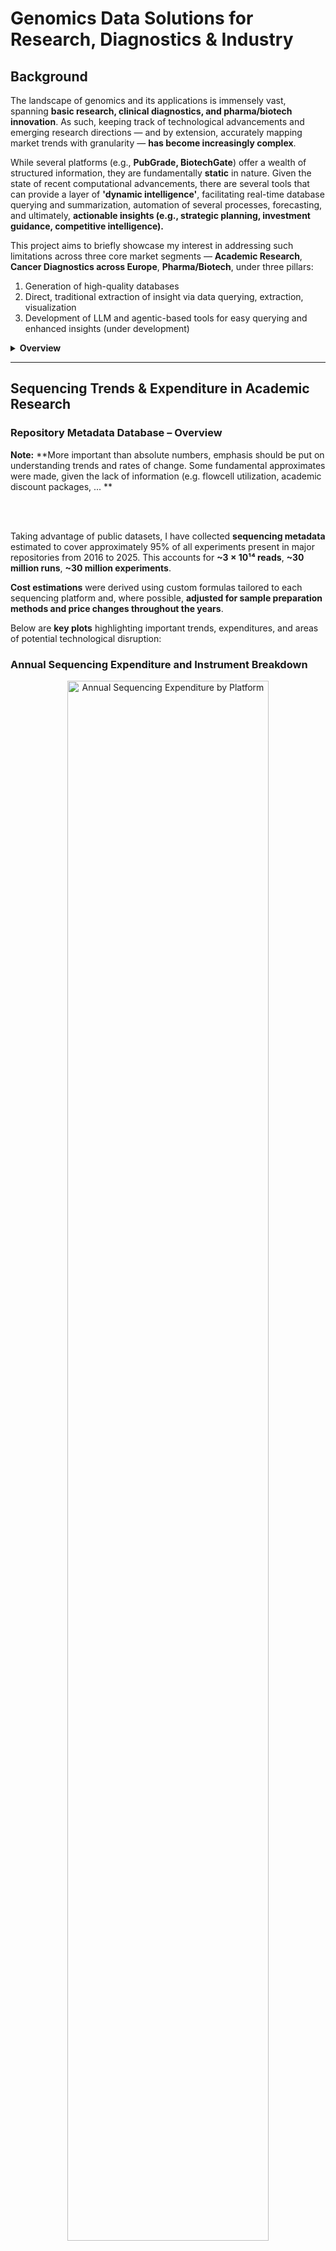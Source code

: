 # Genomics Data Solutions for Research, Diagnostics & Industry

## Background
The landscape of genomics and its applications is immensely vast, spanning **basic research, clinical diagnostics, and pharma/biotech innovation**. As such, keeping track of technological advancements and emerging research directions — and by extension, accurately mapping market trends with granularity — **has become increasingly complex**.

While several platforms (e.g., **PubGrade, BiotechGate**) offer a wealth of structured information, they are fundamentally **static** in nature. Given the state of recent computational advancements, there are several tools that can provide a layer of **'dynamic intelligence'**, facilitating real-time database querying and summarization, automation of several processes, forecasting, and ultimately, **actionable insights (e.g., strategic planning, investment guidance, competitive intelligence).**

This project aims to briefly showcase my interest in addressing such limitations across three core market segments — **Academic Research**, **Cancer Diagnostics across Europe**, **Pharma/Biotech**, under three pillars:

1. Generation of high-quality databases
2. Direct, traditional extraction of insight via data querying, extraction, visualization
3. Development of LLM and agentic-based tools for easy querying and enhanced insights (under development)


<details>
<summary><strong>Overview</strong></summary>

- [Sequencing Trends & Expenditure in Academic Research](#sequencing-trends--expenditure-in-academic-research)
- [Roche Sequencing by Extension (SBX) Technology](#roche-sequencing-by-extension-sbx-technology)
- [Sequencing in Oncology – Mapping Genomic Sequencing Expenditures Across Hospitals and Clinics in Europe](#sequencing-in-oncology--mapping-genomic-sequencing-expenditures-across-hospitals-and-clinics-in-europe)
- [Mapping Researchers, Methodologies, Institutes in a Graph Database (Neo4j)](#mapping-researchers-methodologies-institutes-in-a-graph-database-neo4j)
- [Integration with LLM Tools](#integration-with-llm-tools)

</details>

---

## **Sequencing Trends & Expenditure in Academic Research** 

### Repository Metadata Database – Overview

**Note:** 
**More important than absolute numbers, emphasis should be put on understanding trends and rates of change. Some fundamental approximates were made, given the lack of information (e.g. flowcell utilization, academic discount packages, ... **

<br><br>

Taking advantage of public datasets, I have collected **sequencing metadata** estimated to cover approximately 95% of all experiments present in major repositories from 2016 to 2025. This accounts for **~3 × 10¹⁴ reads**, **~30 million runs**, **~30 million experiments**.

**Cost estimations** were derived using custom formulas tailored to each sequencing platform and, where possible, **adjusted for sample preparation methods and price changes throughout the years**.


Below are **key plots** highlighting important trends, expenditures, and areas of potential technological disruption:

### **Annual Sequencing Expenditure and Instrument Breakdown**

<p align="center">
  <img src="files/platform_expenditure.png" alt="Annual Sequencing Expenditure by Platform" width="80%" style="display:inline-block;">
  <img src="files/instrument_expenditure.png" alt="Instrument Expenditure" width="48%" style="display:inline-block;">
</p>

**Top:** Annual growth in sequencing expenditures, peaking in recent years. Illumina remains the leading platform, but the steady rise in PacBio and Nanopore indicates increasing adoption of long-read technologies.

**Bottom:** Break down of total sequencing expenditure by instrument model (cummulative from 2016 until 2024), underscoring the market dominance of platforms like Illumina NovaSeq 6000 and MiSeq.

<details>
<summary><strong>2023–2024 % expenditure changes per platform and model</strong></summary>

![2023–2024 % expenditure changes per platform and model](files/instruments_percentage_year.png)

</details>

### Run Costs and Throughput by Platform

<p align="center">
  <img src="files/platform_costpergb.png" alt="Platform Cost per Gb" width="100%">
</p>

<p align="center">
  <img src="files/cost_average_read_length.png" alt="Cost vs Average Read Length" width="70%">
</p>

Relationship between **sequencing run cost** and **throughput (base count)**: short-read platforms (e.g., Illumina, DNBSEQ) generally offer strong cost-efficiency at higher throughputs, whereas long-read technologies (PacBio, Nanopore) operate in a different niche—offering longer reads but often at higher costs per Gbps.
<br><br>
### At the Institutional Level - Max Planck Society as an Example

All the previous plots provide top-down perspectives, but we can then start making more directed questions, for instance at the institute level. Take the example of the Max Planck Society, composed of 84 institutes, of which some are present in my database:

<details>
  <summary>List of Max Planck Institutes</summary>

  - Max Planck Institute for Evolutionary Anthropology  
  - Max Planck Institute for Chemical Ecology  
  - Max Planck Institute of Immunobiology and Epigenetics  
  - Max Planck Institute for Plant Breeding Research  
  - Max Planck Institute for Marine Microbiology  
  - Max Planck Institute for Evolutionary Biology  
  - Max Planck Institute for Molecular Genetics  
  - Max Planck Institute for Biology Tuebingen  
  - Max Planck Institute for Biology of Ageing  
  - Max Planck Institute for Biogeochemistry  
  - Max Planck Institute for Ornithology  
  - Max Planck Institute for Molecular Biomedicine  
  - Max Planck Institute for Biophysical Chemistry  
  - Max Planck Unit for the Science of Pathogens  
  - Max Planck Institute for Terrestrial Microbiology  
  - Max Planck Institute for Chemistry  
  - Max Planck Institute for Heart and Lung Research  
  - Max Planck Institute for the Science of Human History  
  - Max Planck Institute for Infection Biology  
  - Max Planck Institute of Molecular Plant Physiology  
  - Max Planck Institute of Molecular Cell Biology and Genetics  

</details>

What sequencing patterns can be observed across institutes? Which platforms are they predominantly using, and what library preparation strategies are being employed? Given the distinct research focuses of each institute, some differences in these choices are to be expected.

<p align="center">
  <img src="files/institutes_read_length (2).png" alt="Institutes Read Length" width="70%">
</p>

Different sequencing platforms compared in terms of total output and read characteristics. Each bubble corresponds to a platform-institute combination, with its size indicating the number of experiments conducted. A few institutes, among these **MPI Tübingen**, clearly dominate both in terms of data volume and experiment count.


<details>
  <summary><b>Library Strategies</b></summary>
  <p align="center">
    <img src="files/sunburst_institutes_strategies.png" alt="Library Strategies" width="70%">
  </p>
</details>

<details>
  <summary><b>Platform Usage per Institute</b></summary>
  <p align="center">
    <img src="files/sunburst_institutes_platforms.png" alt="Platform Usage per Institute" width="70%">
  </p>
</details>

<details>
  <summary><b>Main Institutes per Platform</b></summary>
  <p align="center">
    <img src="files/sunburst_platforms_institutes.png" alt="Main Institutes per Platform" width="70%">
  </p>
</details>

---

## Roche Sequencing by Extension (SBX) Technology

**Roche** has recently launched a new sequencing platform with the potential not only to position itself as a competitor in the genomics space, but to define a new category on its own. It is a nanopore-based method that leverages a novel sequencing chemistry (Xpandomer-based SBX) and a high-throughput CMOS sensor module, **enabling single-molecule electrical detection with short-read-like accuracy**.

To explore where SBX may position itself relative to current sequencing platforms, I generated a set of exploratory plots based on Roche's publicly stated performance claims:


### SBX Technology Projected Performance vs. Current Platforms

<p align="center">
  <img src="files/roche.png" alt="SBX Technology Comparison" width="100%">
</p>

Hypothetical overlay of **Roche’s Sequencing by Expansion (SBX)** technology, showcasing its potential range for throughput and cost-efficiency.
At 200 Gbp/hour and an estimated cost of €400–€1200 per run, it is possible to observe that very few sequencing runs fall in this thoughput-cost region. Note: SBX cost estimates reflect reagent-run expenses only - I will revisit this plot accounting for library prep. 


### Time to Generate ~200 Gbps: SBX vs Existing Instruments

<p align="center">
  <img src="files/time_gb.png" alt="Time Comparison for 200 Gbp" width="85%">
</p>

### Roche SBX Revenue Scenarios by Market Share and Reagent Overhead

I have also looked at potential revenue that Roche could generate from its SBX platform considering if it captures between 5% and 25% of the 2024 sequencing market currently served by major competitors. Each subplot represents a competing platform class:

- **Illumina NovaSeq (6000, X, X Plus)**
- **BGI/MGI (BGISEQ, DNBSEQ, MGISEQ)**
- **PacBio (RS, Sequel, Revio)**
- **Oxford Nanopore (MinION, GridION, PromethION)**

Three assumptions are considered:
- **Base (20%)**: Roche charges ~20% more for specialized SBX reagents (Xpandomers might be costly)
- **No Overhead (0%)**: Roche matches current reagent pricing  
- **High Overhead (35%)**: Roche prices SBX reagents at 35% above baseline

![Roche SBX Revenue Potential](files/comparison_roche_platforms.png)

<details>
  <summary><strong>Roche SBX Revenue Scenarios Summary</strong></summary>

  <p align="center">
    <img src="files/table_roche_revenue.png" alt="Roche Revenue Table" width="80%">
  </p>
</details>

---

## Sequencing in Oncology – Mapping Genomic Sequencing Expenditures Across Hospitals and Clinics in Europe

Cancer incidence is rising globally, with the number of new cases projected to nearly double by 2050 compared to 2025 ([WHO International Agency for Research on Cancer](https://www.iarc.who.int/)). In this context, I have explored the financial landscape of genomic sequencing in oncology, with a particular emphasis on Europe. 

While sequencing may not always be pivotal for initial diagnosis, it plays a critical role in guiding therapeutic decision-making and treatment stratification. I have a strong personal interest in colorectal and lung cancer subtypes, due to their incidence on the maternal side of my family, which [originates from Goa](https://en.wikipedia.org/wiki/Portuguese_India).

<br><br>

<p align="center">
  <img src="files/cancer_new_cases.png" alt="Projected Global Cancer Cases" width="100%"/>
  <img src="files/heatmap_common_world.png" alt="Cancer Subtype Distribution" width="100%"/>
</p>

<br><br>

In order to have a **high-level and initial estimation of genomic sequencing expenditure**, based on current (2022) and future (2050) cancer incidence, I have decided to explore a very basic scenario. Europe and North America are aggregated here as regions where **some adoption of sequencing is already underway**.

This approach assumes one sample per case, and explores a range of **uptake levels**, defined here as the proportion of newly diagnosed cancer cases that would undergo genomic sequencing. Different cost scenarios are tested, ranging from €200 to €1000 per sample. The analysis reflects the use of **targeted panel sequencing**, which is currently the most common approach in oncology for identifying actionable mutations.

<br><br>

![Projected sequencing costs heatmap](files/europa_america_oncology_initial.png)

<br><br>

In particular, within the European Union, [**cancer continues to pose a significant public health burden**](https://www.oecd.org/en/publications/eu-country-cancer-profiles-synthesis-report-2025_20ef03e1-en.html): **every minute, approximately five people are diagnosed with the disease**, while **more than two lose their lives to it**. In 2022, over 2.7 million new cancer cases were estimated across member countries; by 2021, it had become the **second leading cause of death** after cardiovascular disease with **1.15 million deaths** recorded that year.


My aim is to better understand how much is being spent on genomic sequencing at both the **national and regional levels** across Europe, starting with Germany as a case study. For this, I have gathered [cancer incidence data from 2020](https://www.dkr.de/), covering major cancer types including lung, colorectal, ovarian, breast, prostate, pancreatic, melanoma, leukemia, uterine, and non-Hodgkin lymphoma.

To get a sense of where these cases are most likely diagnosed or treated, I [compiled a list of hospitals in each region](https://www.german-hospital-directory.com).

Below is a snapshot showing the **top five hospitals by number of cancer-related cases** (including both diagnoses and ongoing treatments) in three federal states: Berlin, Bavaria, and North Rhine-Westphalia (NRW):

<br><br>

<p align="center">
  <img src="files/samplecities_hospitals.png" alt="Top 5 Hospitals by Cancer Case Volume in Berlin, Bavaria, NRW" width="150%">
</p>

<br><br>

It is noticeable that in Berlin, which is a city-state, urban and densely populated, the majority of cases are concentrated in a few large hospitals, most prominently Charité (Europe’s largest university hospital). Meanwhile, in Bavaria and North Rhine-Westphalia, cancer-related care is spread out over numerous hospitals, reflecting the fact that these regions contain many spread out prominent cities.

<details>
  <summary>Full distribution of hospital data across all of Germany’s federal states</summary>
  <br>
  <img src="files/states_hospitals_percentage.png" alt="Full State Hospital Distribution">
</details>

---

## Mapping Researchers, Methodologies, Institutes in a Graph Database (Neo4j)

I have also developed a **graph database** that aggregates and organizes scientific studies focusing on prominent sequencing techniques (e.g., **RNA-seq, scRNA-seq, WGS, WES, ATAC-seq**). This flexible design can be transferred to **SQL-like** framework.

### Core Database Structure
<img src="files/core_database.png" width="1100" alt="Core Database Structure">

### Visualization of Data Query Capabilities
Flexibility in querying detailed information about studies and researchers:
<div>
  <img src="files/general_to_study.gif" alt="Studies from Journals" style="width: 70%; float: left;">
  <img src="files/country_to_study.gif" alt="Researchers by Location" style="width: 70%; float: right;">
</div>

### 📽️ Additional Media
Check **[here](https://drive.google.com/file/d/14Qx4DzydU5uWo9ttAsMsMSX_Tsiq3b6x/view?usp=drive_link)** and **[here](https://drive.google.com/file/d/1OgZKWGWOV03JPGYA-DNNbyjW1ZKa6eBg/view?usp=drive_link)** for videos.

---

### Graph Database – Further Observations
- **Identification** of researchers working with specific sequencing methods, grouped by subject.
- **Pinpointing** institutions/countries where these researchers are located.
- **Finding** studies based on **MeSH terms** or keywords.
- **Analyzing** trends across journals, subjects, and time frames.

<details>
  <summary><b>Sequencing Platforms Overview</b></summary>
  <p align="center">
    <img src="files/fig_bgi.png" alt="BGI Platform" width="20%">
    <img src="files/fig_illumina.png" alt="Illumina Platform" width="20%">
    <img src="files/fig_nanopore.png" alt="Nanopore Platform" width="20%">
    <img src="files/fig_pacbio.png" alt="PacBio Platform" width="20%">
    <img src="files/fig_thermofisher.png" alt="ThermoFisher Platform" width="20%">
  </p>
</details>

<details>
  <summary><b>Single-read vs Paired-end & WGS vs WES (Example: Germany)</b></summary>
  <p align="center">
    <img src="files/combined_bp.png" alt="Combined BasePair Analysis" width="30%">
    <img src="files/wgs_vs_wes_germany.png" alt="WGS vs WES in Germany" width="30%">
  </p>
</details>

<details>
  <summary><b>Single-cell and Spatial Transcriptomics Analysis</b></summary>
  <p align="center">
    <img src="files/scRNA_seq_plot.png" alt="scRNA-seq Analysis" width="40%">
    <img src="files/spatial_transcriptomics_plot.png" alt="Spatial Transcriptomics Analysis" width="40%">
  </p>
</details>

---

## Integration with LLM Tools
By leveraging appropriate **embedding models**, each study can be projected into a **high-dimensional space** to enable content-based similarity assessments. This capability helps identify **collaborators, competitors,** and research overlaps.

### Visualization
Dimensionality reduction (UMAP) on a **subset of scRNA-seq studies in Europe** reveals clustering (e.g., COVID-19–focused research vs other topics):

<img src="files/scRNA_covid.png" width="600" alt="UMAP Visualization of scRNA-seq Studies">

### Automated Messaging
Using **prompt engineering**, we can generate automated, topic-specific messages. It is possible to include a substantial amount of scientific context, but here is a simpler, **zero-shot** example:

> **Subject: Enhancing Your Research on Intestinal Treg Functions**  
>  
> Dear Dr. Researcher,  
>  
>  
> I recently had the opportunity to delve into your compelling research on immune microniches shaping intestinal Treg function. Your innovative approach using in vivo live imaging alongside **photo-activation-guided single-cell RNA sequencing and spatial transcriptomics** offers a remarkable view into the interaction dynamics within the intestinal lamina propria.  
>  
> At Genomics, we specialize in **advanced sequencing capabilities and comprehensive bioinformatics solutions**. We would be thrilled to discuss how our services can support and expand the capabilities of your research.  
>  
> Best regards,  
> **John Polymerase**  
> *Genomics*  
>  

---

## Data-Driven Insights for Research and Innovation
By linking **structured data** and **similarity analysis** with **LLMs**, this system enables:
- **Expenditure Insights and Forecasting** – Identify trends across fields, regions, and institutions.
- **Network & Collaboration Mapping** – Analyze researcher networks to support collaboration.
- **Global Research & Innovation Trends** – Track emerging technologies and funding shifts.
- **Resource Optimization & Strategic Planning** – Guide decisions on funding, infrastructure, and talent.

---

## Future Enhancements
- **Natural Language Interface** – Query the database using everyday language.
- **Equipment and Reagent Cataloging** – A **fine-tuned NER** to list instruments/kits for deeper usage insights.
- **Chatbot Development** – AI to advise on **sequencing services** and propose best-fit techniques.
- **Expansion** – SynBio and Sanger Sequencing integration.

---

## Ongoing Work

3. **AI Agents in Biotech/Pharma Sequencing Market Trends**

